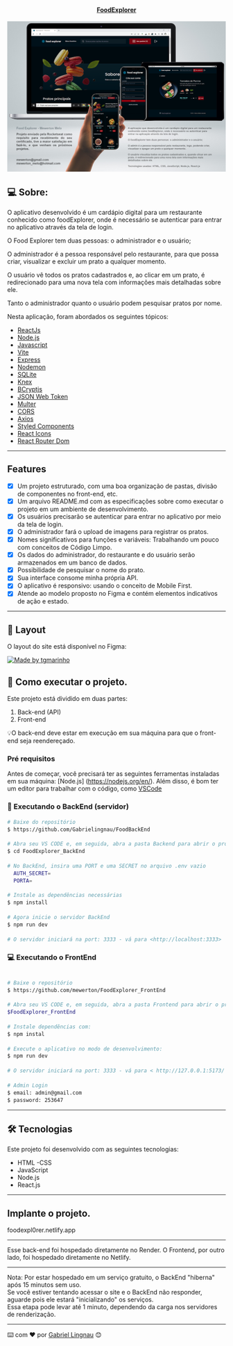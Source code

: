 
<p align="center">
  <h4 align="center"><a href="https://foodexpl0rer.netlify.app">FoodExplorer</a></h4>
</p>

<p align="center">
  <img width="800" src="./src/assets/responsivo.png">
</p>

## 💻 Sobre:

O aplicativo desenvolvido é um cardápio digital para um restaurante conhecido como foodExplorer, onde é necessário se autenticar para entrar no aplicativo através da tela de login.

O Food Explorer tem duas pessoas: o administrador e o usuário;

O administrador é a pessoa responsável pelo restaurante, para que possa criar, visualizar e excluir um prato a qualquer momento. 

O usuário vê todos os pratos cadastrados e, ao clicar em um prato, é redirecionado para uma nova tela com informações mais detalhadas sobre ele.

Tanto o administrador quanto o usuário podem pesquisar pratos por nome.

Nesta aplicação, foram abordados os seguintes tópicos:

- [ReactJs](https://reactjs.org)
- [Node.js](https://nodejs.org/en/)
- [Javascript](https://developer.mozilla.org/pt-BR/docs/Web/JavaScript)
- [Vite](https://vitejs.dev/)
- [Express](https://expressjs.com)
- [Nodemon](https://nodemon.io/)
- [SQLite](https://www.sqlite.org/index.html)
- [Knex](https://knexjs.org/)
- [BCryptjs](https://www.npmjs.com/package/bcryptjs)
- [JSON Web Token](https://www.npmjs.com/package/jsonwebtoken)
- [Multer](https://www.npmjs.com/package/multer)
- [CORS](https://www.npmjs.com/package/cors)
- [Axios](https://www.npmjs.com/package/axios)
- [Styled Components](https://styled-components.com/)
- [React Icons](https://react-icons.github.io/react-icons/)
- [React Router Dom](https://react-icons.github.io/react-icons/)
---

## Features

- [x] Um projeto estruturado, com uma boa organização de pastas, divisão de componentes no front-end, etc.
- [x] Um arquivo README.md com as especificações sobre como executar o projeto em um ambiente de desenvolvimento.
- [x] Os usuários precisarão se autenticar para entrar no aplicativo por meio da tela de login.
- [x] O administrador fará o upload de imagens para registrar os pratos.
- [x] Nomes significativos para funções e variáveis: Trabalhando um pouco com conceitos de Código Limpo.
- [x] Os dados do administrador, do restaurante e do usuário serão armazenados em um banco de dados.
- [x] Possibilidade de pesquisar o nome do prato.
- [x] Sua interface consome minha própria API.
- [x] O aplicativo é responsivo: usando o conceito de Mobile First.
- [x] Atende ao modelo proposto no Figma e contém elementos indicativos de ação e estado.

---

## 🎨 Layout

O layout do site está disponível no Figma:

<a href="https://www.figma.com/file/GkqG5AUJe3ppcUEHfvOX6z/food-explorer?node-id=0%3A1">
  <img alt="Made by tgmarinho" src="https://img.shields.io/badge/Acessar%20Layout%20-Figma-%2304D361">
</a>



## 🚀 Como executar o projeto.

Este projeto está dividido em duas partes:
1. Back-end (API) 
2. Front-end 

💡O back-end deve estar em execução em sua máquina para que o front-end seja reendereçado.

### Pré requisitos

Antes de começar, você precisará ter as seguintes ferramentas instaladas em sua máquina:
[Node.js] (https://nodejs.org/en/). 
Além disso, é bom ter um editor para trabalhar com o código, como [VSCode](https://code.visualstudio.com/)


### 🚧 Executando o BackEnd (servidor)

```bash
# Baixe do repositório
$ https://github.com/Gabrielingnau/FoodBackEnd

# Abra seu VS CODE e, em seguida, abra a pasta Backend para abrir o projeto
$ cd FoodExplorer_BackEnd

# No BackEnd, insira uma PORT e uma SECRET no arquivo .env vazio
  AUTH_SECRET=
  PORTA=

# Instale as dependências necessárias
$ npm install

# Agora inicie o servidor BackEnd
$ npm run dev

# O servidor iniciará na port: 3333 - vá para <http://localhost:3333>
```


### 💻 Executando o FrontEnd

```bash

# Baixe o repositório
$ https://github.com/mewerton/FoodExplorer_FrontEnd

# Abra seu VS CODE e, em seguida, abra a pasta Frontend para abrir o projeto
$FoodExplorer_FrontEnd

# Instale dependências com:
$ npm instal

# Execute o aplicativo no modo de desenvolvimento:
$ npm run dev

# O servidor iniciará na port: 3333 - vá para < http://127.0.0.1:5173/ >

# Admin Login
$ email: admin@gmail.com
$ password: 253647

```
---

## 🛠 Tecnologias

Este projeto foi desenvolvido com as seguintes tecnologias:

- HTML
-CSS
- JavaScript
- Node.js
- React.js

---

## Implante o projeto.
foodexpl0rer.netlify.app

___

Esse back-end foi hospedado diretamente no Render.
O Frontend, por outro lado, foi hospedado diretamente no Netlify.

___
Nota: Por estar hospedado em um serviço gratuito, o BackEnd "hiberna" após 15 minutos sem uso.
<br>
Se você estiver tentando acessar o site e o BackEnd não responder, aguarde pois ele estará "inicializando" os serviços.
<br>
Essa etapa pode levar até 1 minuto, dependendo da carga nos servidores de renderização.

---
⌨️ com ❤️ por [Gabriel Lingnau](https://www.linkedin.com/in/gabriel-lingnau-3bb17b266/) 😊
